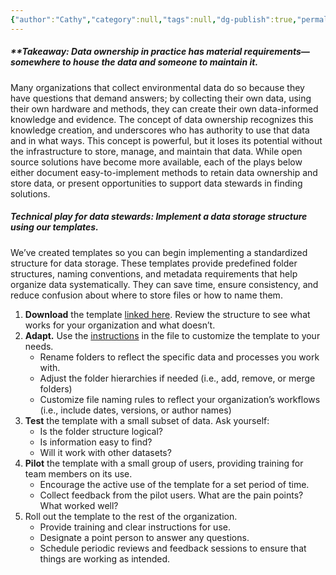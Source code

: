```yaml
---
{"author":"Cathy","category":null,"tags":null,"dg-publish":true,"permalink":"/plays/play-13-implement-a-data-storage-structure-using-our-templates/","dgPassFrontmatter":true}
---
```


##### **Takeaway: **Data ownership in practice has material requirements—somewhere to house the data and someone to maintain it.**
Many organizations that collect environmental data do so because they have questions that demand answers; by collecting their own data, using their own hardware and methods, they can create their own data-informed knowledge and evidence. The concept of data ownership recognizes this knowledge creation, and underscores who has authority to use that data and in what ways. This concept is powerful, but it loses its potential without the infrastructure to store, manage, and maintain that data. While open source solutions have become more available, each of the plays below either document easy-to-implement methods to retain data ownership and store data, or present opportunities to support data stewards in finding solutions.


##### **Technical play for data stewards: Implement a data storage structure using our templates.** 
We’ve created templates so you can begin implementing a standardized structure for data storage. These templates provide predefined folder structures, naming conventions, and metadata requirements that help organize data systematically. They can save time, ensure consistency, and reduce confusion about where to store files or how to name them.

1. **Download** the template [linked here](https://drive.google.com/drive/folders/1WKnmxuh12tLB2NRkv0sKOHUEhagdbtEt?usp=drive_link). Review the structure to see what works for your organization and what doesn’t.
2. **Adapt.** Use the [instructions](https://drive.google.com/file/d/1UyYDj5qw2Jud5j1Px27N0-md7Hwlupwu/view?usp=sharing) in the file to customize the template to your needs. 
	- Rename folders to reflect the specific data and processes you work with.
	- Adjust the folder hierarchies if needed (i.e., add, remove, or merge folders)
	- Customize file naming rules to reflect your organization’s workflows (i.e., include dates, versions, or author names)
3. **Test** the template with a small subset of data. Ask yourself:
	- Is the folder structure logical? 
	- Is information easy to find?
	- Will it work with other datasets?
4. **Pilot** the template with a small group of users, providing training for team members on its use.
	- Encourage the active use of the template for a set period of time.
	- Collect feedback from the pilot users. What are the pain points? What worked well?
5. Roll out the template to the rest of the organization.
	- Provide training and clear instructions for use.
	- Designate a point person to answer any questions.
	- Schedule periodic reviews and feedback sessions to ensure that things are working as intended.


